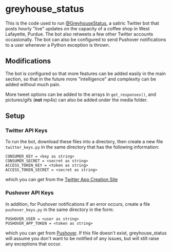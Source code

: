 # greyhouse_status
This is the code used to run [@GreyhouseStatus](https://twitter.com/greyhousestatus), a satiric Twitter bot that posts hourly "live" updates on the capacity of a coffee shop in West Lafayette, Purdue. The bot also retweets a few other Twitter accounts occasionally. The bot can also be configured to send Pushover notifications to a user whenever a Python exception is thrown.

## Modifications
The bot is configured so that more features can be added easily in the main section, so that in the future more "intelligence" and complexity can be added without much pain.

More tweet options can be added to the arrays in `get_responses()`, and pictures/gifs (**not** mp4s) can also be added under the media folder.

## Setup
### Twitter API Keys
To run the bot, download these files into a directory, then create a new file `twitter_keys.py` in the same directory that has the following information: 
```
CONSUMER_KEY = <key as string>
CONSUMER_SECRET = <secret as string>
ACCESS_TOKEN_KEY = <token as string>
ACCESS_TOKEN_SECRET = <secret as string>
```
which you can get from the [Twitter App Creation Site](https://apps.twitter.com/app/new)

### Pushover API Keys
In addition, for Pushover notifications if an error occurs, create a file `pushover_keys.py` in the same directory in the form:
```
PUSHOVER_USER = <user as string>
PUSHOVER_APP_TOKEN = <token as string>
```
which you can get from [Pushover](https://pushover.net/). If this file doesn't exist, greyhouse_status will assume you don't want to be notified of any issues, but will still raise any exceptions that occur.
